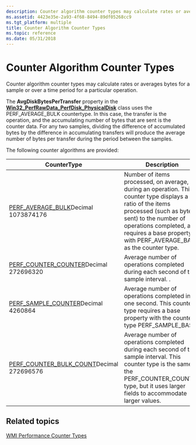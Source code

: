 ```yaml
---
description: Counter algorithm counter types may calculate rates or averages bytes for a sample or over a time period for a particular operation.
ms.assetid: 4423e35e-2a93-4f68-8494-89df05268cc9
ms.tgt_platform: multiple
title: Counter Algorithm Counter Types
ms.topic: reference
ms.date: 05/31/2018
---
```


# Counter Algorithm Counter Types

Counter algorithm counter types may calculate rates or averages bytes for a sample or over a time period for a particular operation.

The **AvgDiskBytesPerTransfer** property in the [**Win32\_PerfRawData\_PerfDisk\_PhysicalDisk**](/previous-versions//aa394308(v=vs.85)) class uses the PERF\_AVERAGE\_BULK countertype. In this case, the transfer is the operation, and the accumulating number of bytes that are sent is the counter data. For any two samples, dividing the difference of accumulated bytes by the difference in accumulating transfers will produce the average number of bytes per transfer during the period between the samples.

The following counter algorithms are provided:



| CounterType                                                                                              | Description                                                                                                                                                                                                                                                  |
|----------------------------------------------------------------------------------------------------------|--------------------------------------------------------------------------------------------------------------------------------------------------------------------------------------------------------------------------------------------------------------|
| [PERF\_AVERAGE\_BULK](/previous-versions/windows/it-pro/windows-server-2003/cc785636(v=ws.10))Decimal 1073874176<br/>       | Number of items processed, on average, during an operation. This counter type displays a ratio of the items processed (such as bytes sent) to the number of operations completed, and requires a base property with PERF\_AVERAGE\_BASE as the counter type. |
| [PERF\_COUNTER\_COUNTER](/previous-versions/windows/it-pro/windows-server-2003/cc785636(v=ws.10))Decimal 272696320<br/>     | Average number of operations completed during each second of the sample interval. .                                                                                                                                                                          |
| [PERF\_SAMPLE\_COUNTER](/previous-versions/windows/it-pro/windows-server-2003/cc785636(v=ws.10))Decimal 4260864<br/>        | Average number of operations completed in one second. This counter type requires a base property with the counter type PERF\_SAMPLE\_BASE.                                                                                                                   |
| [PERF\_COUNTER\_BULK\_COUNT](/previous-versions/windows/it-pro/windows-server-2003/cc785636(v=ws.10))Decimal 272696576<br/> | Average number of operations completed during each second of the sample interval. This counter type is the same as the PERF\_COUNTER\_COUNTER type, but it uses larger fields to accommodate larger values.                                                  |



 

## Related topics

<dl> <dt>

[WMI Performance Counter Types](wmi-performance-counter-types.md)
</dt> </dl>

 


